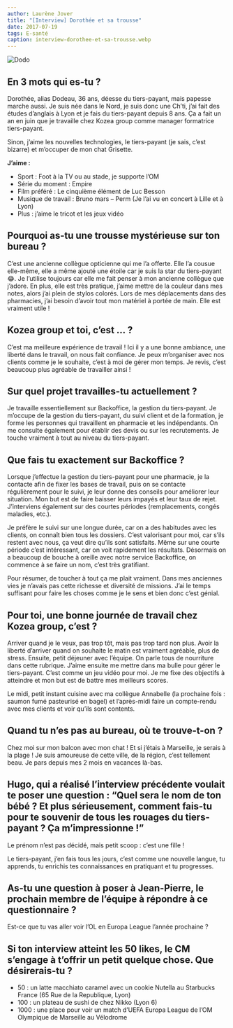 ```yaml
---
author: Laurène Jover
title: "[Interview] Dorothée et sa trousse"
date: 2017-07-19
tags: E-santé
caption: interview-dorothee-et-sa-trousse.webp
---
```


![Dodo](https://kozeagroup.files.wordpress.com/2017/07/dodo.jpg?w=770)

## En 3 mots qui es-tu ?

Dorothée, alias Dodeau, 36 ans, déesse du tiers-payant, mais papesse marche aussi. Je suis née dans le Nord, je suis donc une Ch’ti, j’ai fait des études d’anglais à Lyon et je fais du tiers-payant depuis 8 ans. Ça a fait un an en juin que je travaille chez Kozea group comme manager formatrice tiers-payant.

Sinon, j’aime les nouvelles technologies, le tiers-payant (je sais, c’est bizarre) et m’occuper de mon chat Grisette.

**J’aime :**

- Sport : Foot à la TV ou au stade, je supporte l’OM
- Série du moment : Empire
- Film préféré : Le cinquième élément de Luc Besson
- Musique de travail : Bruno mars – Perm (Je l’ai vu en concert à Lille et à Lyon)
- Plus : j’aime le tricot et les jeux vidéo

## Pourquoi as-tu une trousse mystérieuse sur ton bureau ?

C’est une ancienne collègue opticienne qui me l’a offerte. Elle l’a cousue elle-même, elle a même ajouté une étoile car je suis la star du tiers-payant 😂. Je l’utilise toujours car elle me fait penser à mon ancienne collègue que j’adore. En plus, elle est très pratique, j’aime mettre de la couleur dans mes notes, alors j’ai plein de stylos colorés. Lors de mes déplacements dans des pharmacies, j’ai besoin d’avoir tout mon matériel à portée de main. Elle est vraiment utile !

## Kozea group et toi, c’est … ?

C’est ma meilleure expérience de travail ! Ici il y a une bonne ambiance, une liberté dans le travail, on nous fait confiance. Je peux m’organiser avec nos clients comme je le souhaite, c’est à moi de gérer mon temps. Je revis, c’est beaucoup plus agréable de travailler ainsi !

## Sur quel projet travailles-tu actuellement ?

Je travaille essentiellement sur Backoffice, la gestion du tiers-payant. Je m’occupe de la gestion du tiers-payant, du suivi client et de la formation, je forme les personnes qui travaillent en pharmacie et les indépendants. On me consulte également pour établir des devis ou sur les recrutements. Je touche vraiment à tout au niveau du tiers-payant.

## Que fais tu exactement sur Backoffice ?

Lorsque j’effectue la gestion du tiers-payant pour une pharmacie, je la contacte afin de fixer les bases de travail, puis on se contacte régulièrement pour le suivi, je leur donne des conseils pour améliorer leur situation. Mon but est de faire baisser leurs impayés et leur taux de rejet. J’interviens également sur des courtes périodes (remplacements, congés maladies, etc.).

Je préfère le suivi sur une longue durée, car on a des habitudes avec les clients, on connaît bien tous les dossiers. C’est valorisant pour moi, car s’ils restent avec nous, ça veut dire qu’ils sont satisfaits. Même sur une courte période c’est intéressant, car on voit rapidement les résultats. Désormais on a beaucoup de bouche à oreille avec notre service Backoffice, on commence à se faire un nom, c’est très gratifiant.

Pour résumer, de toucher à tout ça me plait vraiment. Dans mes anciennes vies je n’avais pas cette richesse et diversité de missions. J’ai le temps suffisant pour faire les choses comme je le sens et bien donc c’est génial.

## Pour toi, une bonne journée de travail chez Kozea group, c’est ?

Arriver quand je le veux, pas trop tôt, mais pas trop tard non plus. Avoir la liberté d’arriver quand on souhaite le matin est vraiment agréable, plus de stress. Ensuite, petit déjeuner avec l’équipe. On parle tous de nourriture dans cette rubrique. J’aime ensuite me mettre dans ma bulle pour gérer le tiers-payant. C’est comme un jeu vidéo pour moi. Je me fixe des objectifs à atteindre et mon but est de battre mes meilleurs scores.

Le midi, petit instant cuisine avec ma collègue Annabelle (la prochaine fois : saumon fumé pasteurisé en bagel) et l’après-midi faire un compte-rendu avec mes clients et voir qu’ils sont contents.

## Quand tu n’es pas au bureau, où te trouve-t-on ?

Chez moi sur mon balcon avec mon chat ! Et si j’étais à Marseille, je serais à la plage ! Je suis amoureuse de cette ville, de la région, c’est tellement beau. Je pars depuis mes 2 mois en vacances là-bas.

## Hugo, qui a réalisé l’interview précédente voulait te poser une question : “Quel sera le nom de ton bébé ? Et plus sérieusement, comment fais-tu pour te souvenir de tous les rouages du tiers-payant ? Ça m’impressionne !”

Le prénom n’est pas décidé, mais petit scoop : c’est une fille !

Le tiers-payant, j’en fais tous les jours, c’est comme une nouvelle langue, tu apprends, tu enrichis tes connaissances en pratiquant et tu progresses.

## As-tu une question à poser à Jean-Pierre, le prochain membre de l’équipe à répondre à ce questionnaire ?

Est-ce que tu vas aller voir l’OL en Europa League l’année prochaine ?

## Si ton interview atteint les 50 likes, le CM s’engage à t’offrir un petit quelque chose. Que désirerais-tu ?

- 50 : un latte macchiato caramel avec un cookie Nutella au Starbucks France (65 Rue de la Republique, Lyon)
- 100 : un plateau de sushi de chez Nikko (Lyon 6)
- 1000 : une place pour voir un match d’UEFA Europa League de l’OM Olympique de Marseille au Vélodrome
